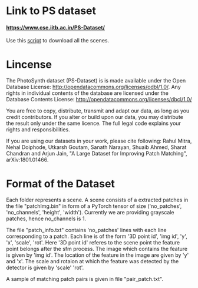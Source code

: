 # Link to PS dataset
#### https://www.cse.iitb.ac.in/PS-Dataset/

Use this [script](https://github.com/rmitra/PS-Dataset/blob/master/download_dataset.sh) to download all the scenes.

# Lincense

The PhotoSynth dataset (PS-Dataset) is is made available under the Open Database License: http://opendatacommons.org/licenses/odbl/1.0/. Any rights in individual contents of the database are licensed under the Database Contents License: http://opendatacommons.org/licenses/dbcl/1.0/

You are free to copy, distribute, transmit and adapt our data, as long as you credit contributors. If you alter or build upon our data, you may distribute the result only under the same licence. 
The full legal code explains your rights and responsibilities.

If you are using our datasets in your work, please cite following:
Rahul Mitra, Nehal Doiphode, Utkarsh Goutam, Sanath Narayan, Shuaib Ahmed, Sharat Chandran and Arjun Jain, "A Large Dataset for Improving Patch Matching", arXiv:1801.01466.


# Format of the Dataset

Each folder represents a scene. A scene consists of a extracted patches in the file "patchImg.bin" in form of a PyTorch tensor of size ('no_patches', 'no_channels', 'height', 'width'). Currently we are providing grayscale patches, hence no_channels is 1.

The file "patch_info.txt" contains 'no_patches' lines with each line corresponding to a patch. Each line is of the form '3D point id', 'img id', 'y', 'x', 'scale', 'rot'. Here '3D point id' referes to the scene point the feature point belongs after the sfm process. The image which contains the feature is given by 'img id'. The location of the feature in the image are given by 'y' and 'x'. The scale and rotaion at which the feature was detected by the detector is given by 'scale' 'rot'.

A sample of matching patch pairs is given in file "pair_patch.txt".
